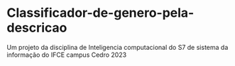 # Classificador-de-genero-pela-descricao

Um projeto da disciplina de Inteligencia computacional do S7 de sistema da informação do IFCE campus Cedro 2023
